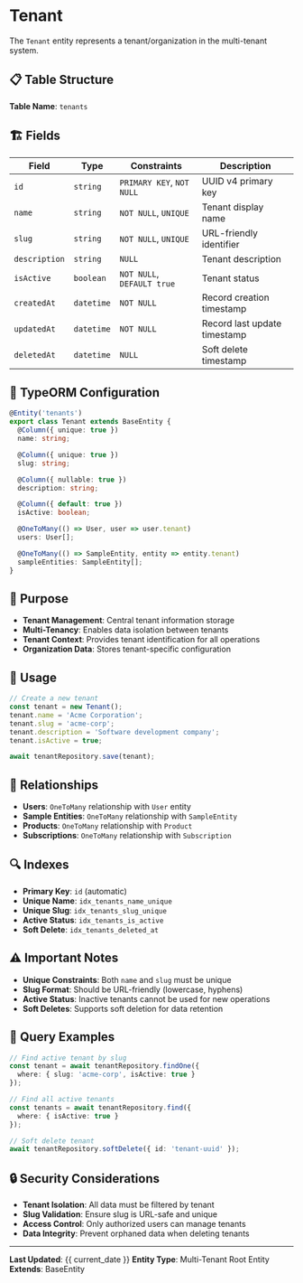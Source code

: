 # Tenant

The `Tenant` entity represents a tenant/organization in the multi-tenant system.

## 📋 Table Structure

**Table Name**: `tenants`

## 🏗️ Fields

| Field | Type | Constraints | Description |
|-------|------|-------------|-------------|
| `id` | `string` | `PRIMARY KEY`, `NOT NULL` | UUID v4 primary key |
| `name` | `string` | `NOT NULL`, `UNIQUE` | Tenant display name |
| `slug` | `string` | `NOT NULL`, `UNIQUE` | URL-friendly identifier |
| `description` | `string` | `NULL` | Tenant description |
| `isActive` | `boolean` | `NOT NULL`, `DEFAULT true` | Tenant status |
| `createdAt` | `datetime` | `NOT NULL` | Record creation timestamp |
| `updatedAt` | `datetime` | `NOT NULL` | Record last update timestamp |
| `deletedAt` | `datetime` | `NULL` | Soft delete timestamp |

## 🔧 TypeORM Configuration

```typescript
@Entity('tenants')
export class Tenant extends BaseEntity {
  @Column({ unique: true })
  name: string;

  @Column({ unique: true })
  slug: string;

  @Column({ nullable: true })
  description: string;

  @Column({ default: true })
  isActive: boolean;

  @OneToMany(() => User, user => user.tenant)
  users: User[];

  @OneToMany(() => SampleEntity, entity => entity.tenant)
  sampleEntities: SampleEntity[];
}
```

## 🎯 Purpose

- **Tenant Management**: Central tenant information storage
- **Multi-Tenancy**: Enables data isolation between tenants
- **Tenant Context**: Provides tenant identification for all operations
- **Organization Data**: Stores tenant-specific configuration

## 📝 Usage

```typescript
// Create a new tenant
const tenant = new Tenant();
tenant.name = 'Acme Corporation';
tenant.slug = 'acme-corp';
tenant.description = 'Software development company';
tenant.isActive = true;

await tenantRepository.save(tenant);
```

## 🔗 Relationships

- **Users**: `OneToMany` relationship with `User` entity
- **Sample Entities**: `OneToMany` relationship with `SampleEntity`
- **Products**: `OneToMany` relationship with `Product`
- **Subscriptions**: `OneToMany` relationship with `Subscription`

## 🔍 Indexes

- **Primary Key**: `id` (automatic)
- **Unique Name**: `idx_tenants_name_unique`
- **Unique Slug**: `idx_tenants_slug_unique`
- **Active Status**: `idx_tenants_is_active`
- **Soft Delete**: `idx_tenants_deleted_at`

## ⚠️ Important Notes

- **Unique Constraints**: Both `name` and `slug` must be unique
- **Slug Format**: Should be URL-friendly (lowercase, hyphens)
- **Active Status**: Inactive tenants cannot be used for new operations
- **Soft Deletes**: Supports soft deletion for data retention

## 🚀 Query Examples

```typescript
// Find active tenant by slug
const tenant = await tenantRepository.findOne({
  where: { slug: 'acme-corp', isActive: true }
});

// Find all active tenants
const tenants = await tenantRepository.find({
  where: { isActive: true }
});

// Soft delete tenant
await tenantRepository.softDelete({ id: 'tenant-uuid' });
```

## 🔒 Security Considerations

- **Tenant Isolation**: All data must be filtered by tenant
- **Slug Validation**: Ensure slug is URL-safe and unique
- **Access Control**: Only authorized users can manage tenants
- **Data Integrity**: Prevent orphaned data when deleting tenants

---

**Last Updated**: {{ current_date }}
**Entity Type**: Multi-Tenant Root Entity
**Extends**: BaseEntity
